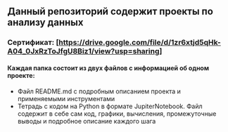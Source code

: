 ## Данный репозиторий содержит проекты по анализу данных

### Сертификат: [https://drive.google.com/file/d/1zr6xtjd5qHk-A04_0JxRzToJfgU8Biz1/view?usp=sharing]

#### Каждая папка состоит из двух файлов с информацией об одном проекте:
- Файл README.md с подробным описанием проекта и применяемыми инструментами
- Тетрадь с кодом на Python в формате JupiterNotebook. Файл содержит в себе сам код, графики, вычисления, промежуточные выводы и подробное описание каждого шага 
